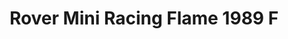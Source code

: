 ---
    title: Rover Mini Racing Flame 1989 F
    slug: Rover-Mini-Racing-Flame-1989-F
    description:
    code: Rover-Mini-Racing-Flame-1989-F
    image: https://cmdiy-archive.s3.us-east-1.amazonaws.com/adverts/images/Rover+Mini+Racing+Flame+1989+F.jpeg
    download: https://cmdiy-archive.s3.us-east-1.amazonaws.com/adverts/documents/Rover+Mini+Racing+Flame+1989+F.pdf
---